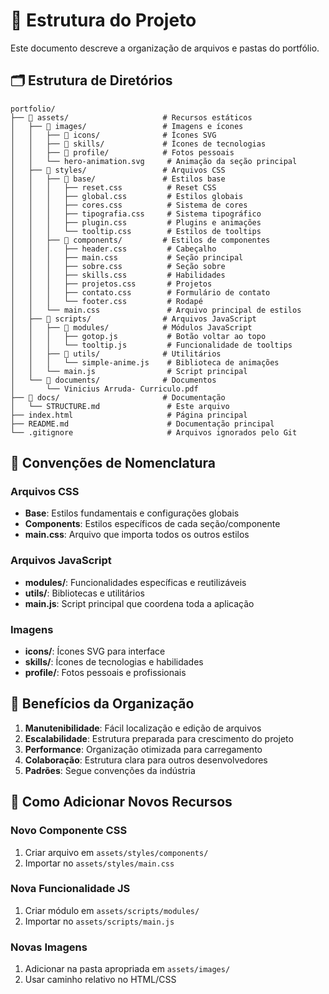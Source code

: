# 📁 Estrutura do Projeto

Este documento descreve a organização de arquivos e pastas do portfólio.

## 🗂️ Estrutura de Diretórios

```
portfolio/
├── 📁 assets/                     # Recursos estáticos
│   ├── 📁 images/                 # Imagens e ícones
│   │   ├── 📁 icons/              # Ícones SVG
│   │   ├── 📁 skills/             # Ícones de tecnologias
│   │   ├── 📁 profile/            # Fotos pessoais
│   │   └── hero-animation.svg     # Animação da seção principal
│   ├── 📁 styles/                 # Arquivos CSS
│   │   ├── 📁 base/               # Estilos base
│   │   │   ├── reset.css          # Reset CSS
│   │   │   ├── global.css         # Estilos globais
│   │   │   ├── cores.css          # Sistema de cores
│   │   │   ├── tipografia.css     # Sistema tipográfico
│   │   │   ├── plugin.css         # Plugins e animações
│   │   │   └── tooltip.css        # Estilos de tooltips
│   │   ├── 📁 components/         # Estilos de componentes
│   │   │   ├── header.css         # Cabeçalho
│   │   │   ├── main.css           # Seção principal
│   │   │   ├── sobre.css          # Seção sobre
│   │   │   ├── skills.css         # Habilidades
│   │   │   ├── projetos.css       # Projetos
│   │   │   ├── contato.css        # Formulário de contato
│   │   │   └── footer.css         # Rodapé
│   │   └── main.css               # Arquivo principal de estilos
│   ├── 📁 scripts/                # Arquivos JavaScript
│   │   ├── 📁 modules/            # Módulos JavaScript
│   │   │   ├── gotop.js           # Botão voltar ao topo
│   │   │   └── tooltip.js         # Funcionalidade de tooltips
│   │   ├── 📁 utils/              # Utilitários
│   │   │   └── simple-anime.js    # Biblioteca de animações
│   │   └── main.js                # Script principal
│   └── 📁 documents/              # Documentos
│       └── Vinicius Arruda- Curriculo.pdf
├── 📁 docs/                       # Documentação
│   └── STRUCTURE.md               # Este arquivo
├── index.html                     # Página principal
├── README.md                      # Documentação principal
└── .gitignore                     # Arquivos ignorados pelo Git
```

## 🎯 Convenções de Nomenclatura

### Arquivos CSS
- **Base**: Estilos fundamentais e configurações globais
- **Components**: Estilos específicos de cada seção/componente
- **main.css**: Arquivo que importa todos os outros estilos

### Arquivos JavaScript
- **modules/**: Funcionalidades específicas e reutilizáveis
- **utils/**: Bibliotecas e utilitários
- **main.js**: Script principal que coordena toda a aplicação

### Imagens
- **icons/**: Ícones SVG para interface
- **skills/**: Ícones de tecnologias e habilidades
- **profile/**: Fotos pessoais e profissionais

## 🔧 Benefícios da Organização

1. **Manutenibilidade**: Fácil localização e edição de arquivos
2. **Escalabilidade**: Estrutura preparada para crescimento do projeto
3. **Performance**: Organização otimizada para carregamento
4. **Colaboração**: Estrutura clara para outros desenvolvedores
5. **Padrões**: Segue convenções da indústria

## 📝 Como Adicionar Novos Recursos

### Novo Componente CSS
1. Criar arquivo em `assets/styles/components/`
2. Importar no `assets/styles/main.css`

### Nova Funcionalidade JS
1. Criar módulo em `assets/scripts/modules/`
2. Importar no `assets/scripts/main.js`

### Novas Imagens
1. Adicionar na pasta apropriada em `assets/images/`
2. Usar caminho relativo no HTML/CSS